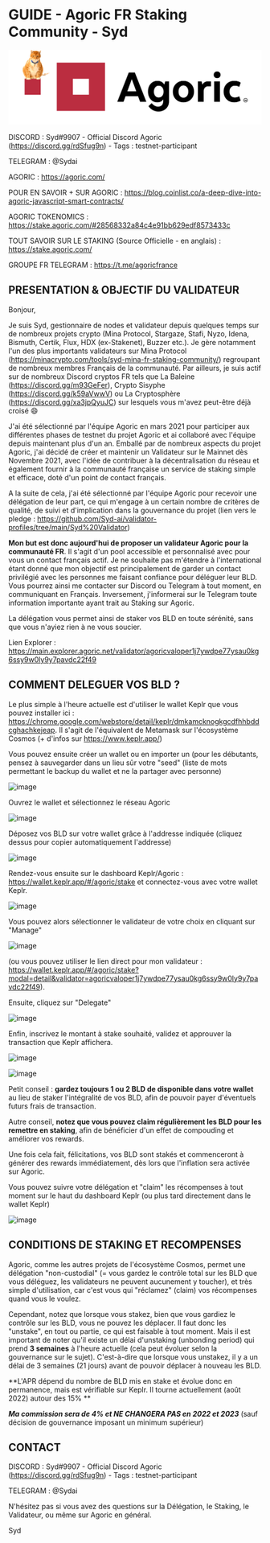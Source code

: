 # GUIDE - Agoric FR Staking Community - Syd

![Agoric FR Staking Community](https://github.com/Syd-ai/Agoric-FR-Staking-Community/blob/main/Agoric%20FR%20staking%20community.png)

DISCORD : Syd#9907 - Official Discord Agoric (https://discord.gg/rdSfug9n) - Tags : testnet-participant

TELEGRAM : @Sydai

AGORIC : https://agoric.com/

POUR EN SAVOIR + SUR AGORIC : https://blog.coinlist.co/a-deep-dive-into-agoric-javascript-smart-contracts/

AGORIC TOKENOMICS : https://stake.agoric.com/#28568332a84c4e91bb629edf8573433c 

TOUT SAVOIR SUR LE STAKING (Source Officielle - en anglais) : https://stake.agoric.com/

GROUPE FR TELEGRAM : https://t.me/agoricfrance

## PRESENTATION & OBJECTIF DU VALIDATEUR

Bonjour,

Je suis Syd, gestionnaire de nodes et validateur depuis quelques temps sur de nombreux projets crypto (Mina Protocol, Stargaze, Stafi, Nyzo, Idena, Bismuth, Certik, Flux, HDX (ex-Stakenet), Buzzer etc.). Je gère notamment l'un des plus importants validateurs sur Mina Protocol (https://minacrypto.com/tools/syd-mina-fr-staking-community/) regroupant de nombreux membres Français de la communauté. 
Par ailleurs, je suis actif sur de nombreux Discord cryptos FR tels que La Baleine (https://discord.gg/m93GeFer), Crypto Sisyphe (https://discord.gg/k59aVwwV) ou La Cryptosphère (https://discord.gg/xa3jpQyuJC) sur lesquels vous m'avez peut-être déjà croisé :smile: 

J'ai été sélectionné par l'équipe Agoric en mars 2021 pour participer aux différentes phases de testnet du projet Agoric et ai collaboré avec l'équipe depuis maintenant plus d'un an. 
Emballé par de nombreux aspects du projet Agoric, j'ai décidé de créer et maintenir un Validateur sur le Mainnet dès Novembre 2021, avec l'idée de contribuer à la décentralisation du réseau et également fournir à la communauté française un service de staking simple et efficace, doté d'un point de contact français.

A la suite de cela, j'ai été sélectionné par l'équipe Agoric pour recevoir une délégation de leur part, ce qui m'engage à un certain nombre de critères de qualité, de suivi et d'implication dans la gouvernance du projet (lien vers le pledge : https://github.com/Syd-ai/validator-profiles/tree/main/Syd%20Validator)

**Mon but est donc aujourd'hui de proposer un validateur Agoric pour la communauté FR**. Il s'agit d'un pool accessible et personnalisé avec pour vous un contact français actif. Je ne souhaite pas m'étendre à l'international étant donné que mon objectif est principalement de garder un contact privilégié avec les personnes me faisant confiance pour déléguer leur BLD. Vous pourrez ainsi me contacter sur Discord ou Telegram à tout moment, en communiquant en Français. Inversement, j'informerai sur le Telegram toute information importante ayant trait au Staking sur Agoric. 

La délégation vous permet ainsi de staker vos BLD en toute sérénité, sans que vous n'ayiez rien à ne vous soucier.

Lien Explorer : https://main.explorer.agoric.net/validator/agoricvaloper1j7ywdpe77ysau0kg6ssy9w0ly9y7pavdc22f49

## COMMENT DELEGUER VOS BLD ?

Le plus simple à l'heure actuelle est d'utiliser le wallet Keplr que vous pouvez installer ici : https://chrome.google.com/webstore/detail/keplr/dmkamcknogkgcdfhhbddcghachkejeap. Il s'agit de l'équivalent de Metamask sur l'écosystème Cosmos (+ d'infos sur https://www.keplr.app/)

Vous pouvez ensuite créer un wallet ou en importer un (pour les débutants, pensez à sauvegarder dans un lieu sûr votre "seed" (liste de mots permettant le backup du wallet et ne la partager avec personne)

![image](https://user-images.githubusercontent.com/58671114/162477132-79572d1e-54cc-4c36-b3b8-336a3a84b69d.png)

Ouvrez le wallet et sélectionnez le réseau Agoric 

![image](https://user-images.githubusercontent.com/58671114/162477257-a9d6206a-b89f-4a9b-ab8c-a5e1a8f21058.png)

Déposez vos BLD sur votre wallet grâce à l'addresse indiquée (cliquez dessus pour copier automatiquement l'addresse)

![image](https://user-images.githubusercontent.com/58671114/162477378-5dc57e7e-f00e-4387-a9a8-12942970d8cd.png)

Rendez-vous ensuite sur le dashboard Keplr/Agoric : https://wallet.keplr.app/#/agoric/stake et connectez-vous avec votre wallet Keplr.

![image](https://user-images.githubusercontent.com/58671114/162477615-216f1072-f766-4273-85d0-b1a8364f1b6e.png)

Vous pouvez alors sélectionner le validateur de votre choix en cliquant sur "Manage"

![image](https://user-images.githubusercontent.com/58671114/162477696-9b8dd774-d755-4cfa-ac9c-5d212f92a971.png)

(ou vous pouvez utiliser le lien direct pour mon validateur : https://wallet.keplr.app/#/agoric/stake?modal=detail&validator=agoricvaloper1j7ywdpe77ysau0kg6ssy9w0ly9y7pavdc22f49).

Ensuite, cliquez sur "Delegate"

![image](https://user-images.githubusercontent.com/58671114/162477897-d940af27-611d-427c-8a63-789bef882ba7.png)

Enfin, inscrivez le montant à stake souhaité, validez et approuver la transaction que Keplr affichera.

![image](https://user-images.githubusercontent.com/58671114/162477987-929d555c-b1ca-425e-ba6f-128f1f0426a7.png)

![image](https://user-images.githubusercontent.com/58671114/162478184-3709fa41-03a1-4e08-8bac-6b37b0076ff3.png)

Petit conseil : **gardez toujours 1 ou 2 BLD de disponible dans votre wallet** au lieu de staker l'intégralité de vos BLD, afin de pouvoir payer d'éventuels futurs frais de transaction.

Autre conseil, **notez que vous pouvez claim régulièrement les BLD pour les remettre en staking**, afin de bénéficier d'un effet de compouding et améliorer vos rewards.

Une fois cela fait, félicitations, vos BLD sont stakés et commenceront à générer des rewards immédiatement, dès lors que l'inflation sera activée sur Agoric.

Vous pouvez suivre votre délégation et "claim" les récompenses à tout moment sur le haut du dashboard Keplr (ou plus tard directement dans le wallet Keplr)

![image](https://user-images.githubusercontent.com/58671114/162478388-1cdab804-6e8b-4794-94db-549b0d615603.png)

## CONDITIONS DE STAKING ET RECOMPENSES 

Agoric, comme les autres projets de l'écosystème Cosmos, permet une délégation "non-custodial" (= vous gardez le contrôle total sur les BLD que vous déléguez, les validateurs ne peuvent aucunement y toucher), et très simple d'utilisation, car c'est vous qui "réclamez" (claim) vos récompenses quand vous le voulez. 

Cependant, notez que lorsque vous stakez, bien que vous gardiez le contrôle sur les BLD, vous ne pouvez les déplacer. Il faut donc les "unstake", en tout ou partie, ce qui est faisable à tout moment. Mais il est important de noter qu'il existe un délai d'unstaking (unbonding period) qui prend **3 semaines** à l'heure actuelle (cela peut évoluer selon la gouvernance sur le sujet). C'est-à-dire que lorsque vous unstakez, il y a un délai de 3 semaines (21 jours) avant de pouvoir déplacer à nouveau les BLD.

**L'APR dépend du nombre de BLD mis en stake et évolue donc en permanence, mais est vérifiable sur Keplr. Il tourne actuellement (août 2022) autour des 15% **

***Ma commission sera de 4% et NE CHANGERA PAS en 2022 et 2023*** (sauf décision de gouvernance imposant un minimum supérieur)

## CONTACT 

DISCORD : Syd#9907 - Official Discord Agoric (https://discord.gg/rdSfug9n) - Tags : testnet-participant

TELEGRAM : @Sydai

N'hésitez pas si vous avez des questions sur la Délégation, le Staking, le Validateur, ou même sur Agoric en général.

Syd
